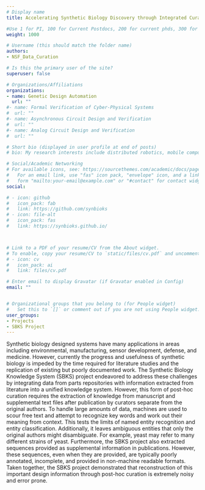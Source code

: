 ```yaml
---
# Display name
title: Accelerating Synthetic Biology Discovery through Integrated Curation

#Use 1 for PI, 100 for Current Postdocs, 200 for current phds, 300 for current masters, 400 for current undergrads, 800 for alum postdocs, 810 for alum phds, 820 for alum masters, and 830 for alum undergrads, 900 for tools, 1000 for projects, 900 for tools, 1000 for projects
weight: 1000

# Username (this should match the folder name)
authors:
- NSF_Data_Curation

# Is this the primary user of the site?
superuser: false

# Organizations/Affiliations
organizations:
- name: Genetic Design Automation
  url: ""
#- name: Formal Verification of Cyber-Physical Systems
#  url: ""
#- name: Asynchronous Circuit Design and Verification
#  url: ""
#- name: Analog Circuit Design and Verification
#  url: ""

# Short bio (displayed in user profile at end of posts)
# bio: My research interests include distributed robotics, mobile computing and programmable matter.

# Social/Academic Networking
# For available icons, see: https://sourcethemes.com/academic/docs/page-builder/#icons
#   For an email link, use "fas" icon pack, "envelope" icon, and a link in the
#   form "mailto:your-email@example.com" or "#contact" for contact widget.
social:

# - icon: github
#   icon_pack: fab
#   link: https://github.com/synbioks
# - icon: file-alt
#   icon_pack: fas
#   link: https://synbioks.github.io/



# Link to a PDF of your resume/CV from the About widget.
# To enable, copy your resume/CV to `static/files/cv.pdf` and uncomment the lines below.
# - icon: cv
#   icon_pack: ai
#   link: files/cv.pdf

# Enter email to display Gravatar (if Gravatar enabled in Config)
email: ""


# Organizational groups that you belong to (for People widget)
#   Set this to `[]` or comment out if you are not using People widget.
user_groups:
- Projects
- SBKS Project
---
```


Synthetic biology designed systems have many applications in areas including environmental, manufacturing, sensor development, defense, and medicine. However, currently the progress and usefulness of synthetic biology is impeded by the time required for literature studies and the replication of existing but poorly documented work. The Synthetic Biology Knowledge System (SBKS) project endeavored to address these challenges by integrating data from parts repositories with information extracted from literature into a unified knowledge system. However, this form of post-hoc curation requires the extraction of knowledge from manuscript and supplemental text files after publication by curators separate from the original authors. To handle large amounts of data, machines are used to scour free text and attempt to recognize key words and work out their meaning from context. This tests the limits of named entity recognition and entity classification. Additionally, it leaves ambiguous entities that only the original authors might disambiguate. For example, yeast may refer to many different strains of yeast. Furthermore, the SBKS project also extracted sequences provided as supplemental information in publications. However, these sequences, even when they are provided, are typically poorly annotated, incomplete, and provided in non-machine readable formats. Taken together, the SBKS project demonstrated that reconstruction of this important design information through post-hoc curation is extremely noisy and error prone.